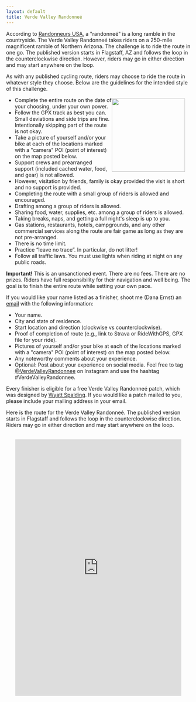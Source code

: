 ```yaml
---
layout: default
title: Verde Valley Randonneé
---
```


<!-- <img src="{{ site.baseurl }}/images/LockettMeadow.jpg" class="img-responsive img-rounded" img style="margin-bottom: 10px" /> -->

<!-- <br> -->

According to [Randonneurs USA](https://rusa.org/pages/terminology), a "randonneé" is a long ramble in the countryside.  The Verde Valley Randonneé takes riders on a 250-mile magnificent ramble of Northern Arizona.  The challenge is to ride the route in one go.  The published version starts in Flagstaff, AZ and follows the loop in the counterclockwise direction.  However, riders may go in either direction and may start anywhere on the loop.

As with any published cycling route, riders may choose to ride the route in whatever style they choose.  Below are the guidelines for the intended style of this challenge.

<p><img src="{{ site.baseurl }}/images/VVRPatch.png" align="right" width="200" img style="margin: 4px 15px 0 0"/>
<ul>
<li>Complete the entire route on the date of your choosing, under your own power.</li>
<li>Follow the GPX track as best you can. Small deviations and side trips are fine. Intentionally skipping part of the route is not okay.</li>
<li>Take a picture of yourself and/or your bike at each of the locations marked with a "camera" POI (point of interest) on the map posted below.</li>
<li>Support crews and prearranged support (included cached water, food, and gear) is not allowed.</li>
<li>However, visitation by friends, family is okay provided the visit is short and no support is provided.</li>
<li>Completing the route with a small group of riders is allowed and encouraged.</li>
<li>Drafting among a group of riders is allowed.</li>
<li>Sharing food, water, supplies, etc. among a group of riders is allowed.</li>
<li>Taking breaks, naps, and getting a full night's sleep is up to you.</li>
<li>Gas stations, restaurants, hotels, campgrounds, and any other commercial services along the route are fair game as long as they are not pre-arranged.</li>
<li>There is no time limit.</li>
<li>Practice “leave no trace”. In particular, do not litter!</li>
<li>Follow all traffic laws. You must use lights when riding at night on any public roads.</li>
</ul></p>

<strong>Important!</strong> This is an unsanctioned event. There are no fees. There are no prizes. Riders have full responsibility for their navigation and well being. The goal is to finish the entire route while setting your own pace.

If you would like your name listed as a finisher, shoot me (Dana Ernst) an [email](mailto:ernst.tribe@gmail.com) with the following information:

- Your name.
- City and state of residence.
- Start location and direction (clockwise vs counterclockwise).
- Proof of completion of route (e.g., link to Strava or RideWithGPS, GPX file for your ride).
- Pictures of yourself and/or your bike at each of the locations marked with a "camera" POI (point of interest) on the map posted below.
- Any noteworthy comments about your experience.
- Optional: Post about your experience on social media.  Feel free to tag [@VerdeValleyRandonnee](https://www.instagram.com/verdevalleyrandonnee/) on Instagram and use the hashtag #VerdeValleyRandonnee.

Every finisher is eligible for a free Verde Valley Randonneé patch, which was designed by [Wyatt Spalding](https://www.instagram.com/wyattspalding/?hl=en). If you would like a patch mailed to you, please include your mailing address in your email.

Here is the route for the Verde Valley Randonneé. The published version starts in Flagstaff and follows the loop in the counterclockwise direction. Riders may go in either direction and may start anywhere on the loop.

<br>

<center>
<iframe src="https://ridewithgps.com/embeds?type=route&id=38971796&sampleGraph=true" style="width: 1px; min-width: 90%; height: 700px; border: none;" scrolling="no"></iframe>
</center>

<br>
